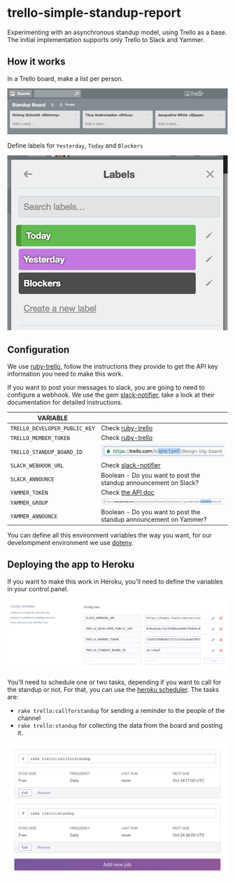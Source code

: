 # trello-simple-standup-report
Experimenting with an asynchronous standup model, using Trello as a base. The initial implementation supports only Trello to Slack and Yammer.

## How it works
In a Trello board, make a list per person.

![Trello board](assets/board.png)

Define labels for `Yesterday`, `Today` and `Blockers`

![Trello labels](assets/labels.png)

## Configuration
We use [ruby-trello](https://github.com/jeremytregunna/ruby-trello), follow the instructions they provide to get the API key information you need to make this work. 

If you want to post your messages to slack, you are going to need to configure a webhook. We use the gem [slack-notifier](https://github.com/stevenosloan/slack-notifier), take a look at their documentation for detailed instructions.

VARIABLE |  |
------------ | -------------
`TRELLO_DEVELOPER_PUBLIC_KEY` | Check [ruby-trello](https://github.com/jeremytregunna/ruby-trello)
`TRELLO_MEMBER_TOKEN` | Check [ruby-trello](https://github.com/jeremytregunna/ruby-trello)
`TRELLO_STANDUP_BOARD_ID` | ![board id](assets/TRELLO_STANDUP_BOARD_ID.png)
`SLACK_WEBHOOK_URL` | Check [slack-notifier](https://github.com/stevenosloan/slack-notifier)
`SLACK_ANNOUNCE` | Boolean - Do you want to post the standup announcement on Slack?
`YAMMER_TOKEN` | Check [the API doc](https://developer.yammer.com/docs/test-token)
`YAMMER_GROUP` | ![group id](assets/YAMMER_GROUP_ID.png)
`YAMMER_ANNOUNCE` | Boolean - Do you want to post the standup announcement on Yammer?

You can define all this environment variables the way you want, for our develompment environment we use [dotenv](https://github.com/bkeepers/dotenv).

## Deploying the app to Heroku
If you want to make this work in Heroku, you'll need to define the variables in your control panel.

![Config Variables](assets/heroku-vars.png)

You'll need to schedule one or two tasks, depending if you want to call for the standup or not. For that, you can use the [heroku scheduler](https://elements.heroku.com/addons/scheduler). The tasks are:
- `rake trello:callforstandup` for sending a reminder to the people of the channel
- `rake trello:standup` for collecting the data from the board and posting it.

![Scheduler](assets/heroku-scheduler.png)

